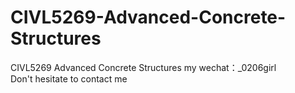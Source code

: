 # CIVL5269-Advanced-Concrete-Structures
CIVL5269 Advanced Concrete Structures my wechat：_0206girl Don't hesitate to contact me
